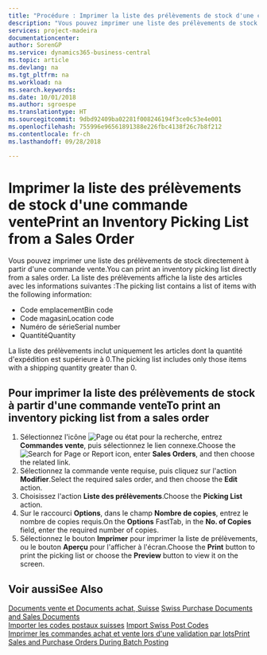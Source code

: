 ```yaml
---
title: "Procédure : Imprimer la liste des prélèvements de stock d'une commande vente"
description: "Vous pouvez imprimer une liste des prélèvements de stock directement à partir d'une commande vente."
services: project-madeira
documentationcenter: 
author: SorenGP
ms.service: dynamics365-business-central
ms.topic: article
ms.devlang: na
ms.tgt_pltfrm: na
ms.workload: na
ms.search.keywords: 
ms.date: 10/01/2018
ms.author: sgroespe
ms.translationtype: HT
ms.sourcegitcommit: 9dbd92409ba02281f008246194f3ce0c53e4e001
ms.openlocfilehash: 755996e96561891388e226fbc4138f26c7b8f212
ms.contentlocale: fr-ch
ms.lasthandoff: 09/28/2018

---
```

# <a name="print-an-inventory-picking-list-from-a-sales-order"></a><span data-ttu-id="72ae0-103">Imprimer la liste des prélèvements de stock d'une commande vente</span><span class="sxs-lookup"><span data-stu-id="72ae0-103">Print an Inventory Picking List from a Sales Order</span></span>
<span data-ttu-id="72ae0-104">Vous pouvez imprimer une liste des prélèvements de stock directement à partir d'une commande vente.</span><span class="sxs-lookup"><span data-stu-id="72ae0-104">You can print an inventory picking list directly from a sales order.</span></span> <span data-ttu-id="72ae0-105">La liste des prélèvements affiche la liste des articles avec les informations suivantes :</span><span class="sxs-lookup"><span data-stu-id="72ae0-105">The picking list contains a list of items with the following information:</span></span>  

- <span data-ttu-id="72ae0-106">Code emplacement</span><span class="sxs-lookup"><span data-stu-id="72ae0-106">Bin code</span></span>  
- <span data-ttu-id="72ae0-107">Code magasin</span><span class="sxs-lookup"><span data-stu-id="72ae0-107">Location code</span></span>  
- <span data-ttu-id="72ae0-108">Numéro de série</span><span class="sxs-lookup"><span data-stu-id="72ae0-108">Serial number</span></span>  
- <span data-ttu-id="72ae0-109">Quantité</span><span class="sxs-lookup"><span data-stu-id="72ae0-109">Quantity</span></span>  

<span data-ttu-id="72ae0-110">La liste des prélèvements inclut uniquement les articles dont la quantité d'expédition est supérieure à 0.</span><span class="sxs-lookup"><span data-stu-id="72ae0-110">The picking list includes only those items with a shipping quantity greater than 0.</span></span>  

## <a name="to-print-an-inventory-picking-list-from-a-sales-order"></a><span data-ttu-id="72ae0-111">Pour imprimer la liste des prélèvements de stock à partir d'une commande vente</span><span class="sxs-lookup"><span data-stu-id="72ae0-111">To print an inventory picking list from a sales order</span></span>  

1.  <span data-ttu-id="72ae0-112">Sélectionnez l'icône ![Page ou état pour la recherche](../../media/ui-search/search_small.png "Page ou état pour la recherche"), entrez **Commandes vente**, puis sélectionnez le lien connexe.</span><span class="sxs-lookup"><span data-stu-id="72ae0-112">Choose the ![Search for Page or Report](../../media/ui-search/search_small.png "Search for Page or Report icon") icon, enter **Sales Orders**, and then choose the related link.</span></span>  
2.  <span data-ttu-id="72ae0-113">Sélectionnez la commande vente requise, puis cliquez sur l'action **Modifier**.</span><span class="sxs-lookup"><span data-stu-id="72ae0-113">Select the required sales order, and then choose the **Edit** action.</span></span>  
3.  <span data-ttu-id="72ae0-114">Choisissez l'action **Liste des prélèvements**.</span><span class="sxs-lookup"><span data-stu-id="72ae0-114">Choose the **Picking List** action.</span></span>  
4.  <span data-ttu-id="72ae0-115">Sur le raccourci **Options**, dans le champ **Nombre de copies**, entrez le nombre de copies requis.</span><span class="sxs-lookup"><span data-stu-id="72ae0-115">On the **Options** FastTab, in the **No. of Copies** field, enter the required number of copies.</span></span>  
5.  <span data-ttu-id="72ae0-116">Sélectionnez le bouton **Imprimer** pour imprimer la liste de prélèvements, ou le bouton **Aperçu** pour l'afficher à l'écran.</span><span class="sxs-lookup"><span data-stu-id="72ae0-116">Choose the **Print** button to print the picking list or choose the **Preview** button to view it on the screen.</span></span>  

## <a name="see-also"></a><span data-ttu-id="72ae0-117">Voir aussi</span><span class="sxs-lookup"><span data-stu-id="72ae0-117">See Also</span></span>  
 <span data-ttu-id="72ae0-118">[Documents vente et Documents achat, Suisse](swiss-purchase-documents-and-sales-documents.md) </span><span class="sxs-lookup"><span data-stu-id="72ae0-118">[Swiss Purchase Documents and Sales Documents](swiss-purchase-documents-and-sales-documents.md) </span></span>  
 <span data-ttu-id="72ae0-119">[Importer les codes postaux suisses](how-to-import-swiss-post-codes.md) </span><span class="sxs-lookup"><span data-stu-id="72ae0-119">[Import Swiss Post Codes](how-to-import-swiss-post-codes.md) </span></span>  
 [<span data-ttu-id="72ae0-120">Imprimer les commandes achat et vente lors d'une validation par lots</span><span class="sxs-lookup"><span data-stu-id="72ae0-120">Print Sales and Purchase Orders During Batch Posting</span></span>](how-to-print-sales-and-purchase-orders-during-batch-posting.md)


